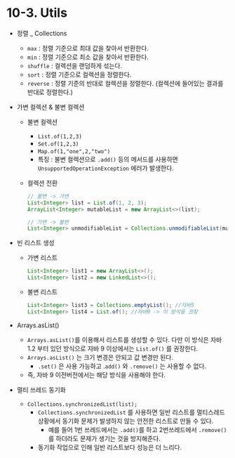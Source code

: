 # 10-3. Utils

- 정렬 _ Collections
    - `max` : 정렬 기준으로 최대 값을 찾아서 반환한다.
    - `min` : 정렬 기준으로 최소 값을 찾아서 반환한다.
    - `shuffle` : 컬렉션을 랜덤하게 섞는다.
    - `sort` : 정렬 기준으로 컬렉션을 정렬한다.
    - `reverse` : 정렬 기준의 반대로 컬렉션을 정렬한다. (컬렉션에 들어있는 결과를 반대로 정렬한다.)
- 가변 컬렉션 & 불변 컬렉션
    - 불변 컬렉션
        - `List.of(1,2,3)`
        - `Set.of(1,2,3)`
        - `Map.of(1,"one",2,"two")`
        - 특징 : 불변 컬렉션으로 `.add()` 등의 메서드를 사용하면 `UnsupportedOperationException` 에러가 발생한다.
    - 컬렉션 전환
        
        ```java
        // 불변 -> 가변
        List<Integer> list = List.of(1, 2, 3);
        ArrayList<Integer> mutableList = new ArrayList<>(list);
        
        // 가변 -> 불변
        List<Integer> unmodifiableList = Collections.unmodifiableList(mutableList);
        ```
        
- 빈 리스트 생성
    - 가변 리스트
        
        ```java
        List<Integer> list1 = new ArrayList<>();
        List<Integer> list2 = new LinkedList<>();
        ```
        
    - 불변 리스트
        
        ```java
        List<Integer> list3 = Collections.emptyList(); //자바5
        List<Integer> list4 = List.of(); //자바9 -> 이 방식을 권장
        ```
        
- Arrays.asList()
    - `Arrays.asList()`를 이용해서 리스트를 생성할 수 있다. 다만 이 방식은 자바 1.2 부터 있던 방식으로 자바 9 이상에서는 `List.of()` 를 권장한다.
    - `Arrays.asList()` 는 크기 변경은 안되고 값 변경만 된다.
        - `.set()` 은 사용 가능하고 .`add()` 와 `.remove()` 는 사용할 수 없다.
    - 즉, 자바 9 이전버전에서는 해당 방식을 사용해야 한다.
- 멀티 쓰레드 동기화
    - `Collections.synchronizedList(list);`
        - `Collections.synchronizedList` 를 사용하면 일반 리스트를 멀티스레드 상황에서 동기화 문제가 발생하지 않는 안전한 리스트로 만들 수 있다.
            - 예를 들어 1번 쓰레드에서는 `.add()`를 하고 2번쓰레드에서 `.remove()` 를 하더라도 문제가 생기는 것을 방지해준다.
        - 동기화 작업으로 인해 일반 리스트보다 성능은 더 느리다.